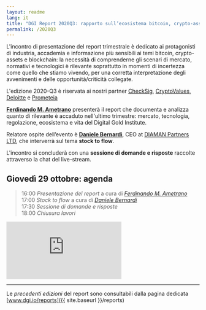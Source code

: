 ```yaml
---
layout: readme
lang: it
title: "DGI Report 2020Q3: rapporto sull’ecosistema bitcoin, crypto-assets e blockchain"
permalink: /2020Q3
---
```


L'incontro di presentazione del report trimestrale è 
dedicato ai protagonisti di industria, 
accademia e informazione più sensibili ai temi
bitcoin, crypto-assets e blockchain:
la necessità di comprenderne gli scenari di mercato, normativi
e tecnologici è rilevante soprattutto in momenti di incertezza
come quello che stiamo vivendo, per una corretta interpretazione
degli avvenimenti e delle opportunità/criticità collegate.

L'edizione 2020-Q3 è riservata ai nostri partner
[CheckSig](http://checksig.io),
[CryptoValues](http://www.cryptovalues.eu),
[Deloitte](http://www2.deloitte.com/it) e
[Prometeia](http://www.prometeia.it)

[**Ferdinando M. Ametrano**](http://www.ametrano.net/)
presenterà il report che documenta e analizza
quanto di rilevante è accaduto nell'ultimo trimestre:
mercato, tecnologia, regolazione, ecosistema
e vita del Digital Gold Institute.

Relatore ospite dell’evento è
[**Daniele Bernardi**](https://www.linkedin.com/in/danielebernardi/),
CEO at [DIAMAN Partners LTD](https://www.diamanpartners.com/),
che interverrà sul tema **stock to flow**.

L'incontro si concluderà con una
**sessione di domande e risposte**
raccolte attraverso la chat del live-stream.

## Giovedì 29 ottobre: agenda

> 16:00 *Presentazione del report* a cura di [*Ferdinando M. Ametrano*](http://www.ametrano.net/)  
> 17:00 *Stock to flow* a cura di [*Daniele Bernardi*](https://www.linkedin.com/in/danielebernardi/)  
> 17:30 *Sessione di domande e risposte*  
> 18:00 *Chiusura lavori*

<div class='embed-container'>
    <iframe
        src="https://www.youtube.com/embed/pyqumvWKBnE"
        frameborder="0"
        allow="accelerometer; autoplay; encrypted-media; gyroscope; picture-in-picture"
        allowfullscreen>
    </iframe>
</div>

---

Le *precedenti edizioni* del report sono consultabili dalla
pagina dedicata [www.dgi.io/reports]({{ site.baseurl }}/reports)